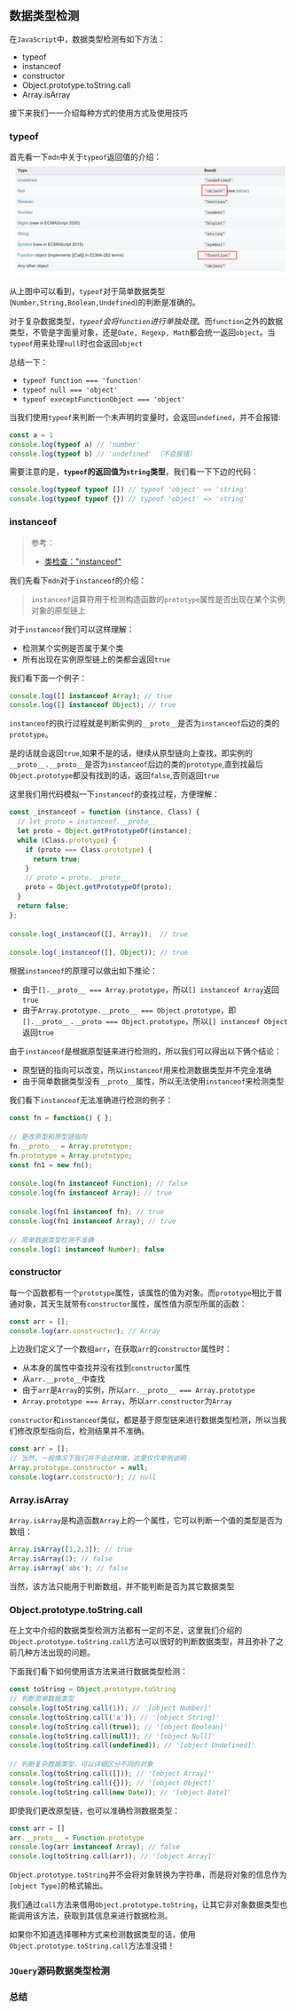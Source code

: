 ## 数据类型检测
在`JavaScript`中，数据类型检测有如下方法：

* typeof
* instanceof
* constructor
* Object.prototype.toString.call
* Array.isArray

接下来我们一一介绍每种方式的使用方式及使用技巧

### typeof
首先看一下`mdn`中关于`typeof`返回值的介绍：
![](https://raw.githubusercontent.com/wangkaiwd/drawing-bed/master/20200326005346.png)


从上图中可以看到，`typeof`对于简单数据类型(`Number,String,Boolean,Undefined`)的判断是准确的。

对于复杂数据类型，*`typeof`会将`function`进行单独处理*。而`function`之外的数据类型，不管是字面量对象，还是`Date, Regexp, Math`都会统一返回`object`。当`typeof`用来处理`null`时也会返回`object`

总结一下：
* `typeof function === 'function'`
* `typeof null === 'object'`
* `typeof execeptFunctionObject === 'object'`

当我们使用`typeof`来判断一个未声明的变量时，会返回`undefined`，并不会报错:
```javascript
const a = 1
console.log(typeof a) // 'number'
console.log(typeof b) // 'undefined' （不会报错）
```

需要注意的是，**`typeof`的返回值为`string`类型**，我们看一下下边的代码：
```javascript
console.log(typeof typeof []) // typeof 'object' => 'string'
console.log(typeof typeof {}) // typeof 'object' => 'string'
```

### instanceof
> 参考：  
> * [类检查："instanceof"](https://zh.javascript.info/instanceof)

我们先看下`mdn`对于`instanceof`的介绍：  
> `instanceof`运算符用于检测构造函数的`prototype`属性是否出现在某个实例对象的原型链上

对于`instanceof`我们可以这样理解：

* 检测某个实例是否属于某个类
* 所有出现在实例原型链上的类都会返回`true`

我们看下面一个例子：
```javascript
console.log([] instanceof Array); // true
console.log([] instanceof Object); // true
```

`instanceof`的执行过程就是判断实例的`__proto__`是否为`instanceof`后边的类的`prototype`。

是的话就会返回`true`,如果不是的话，继续从原型链向上查找，即实例的`__proto__.__proto__`是否为`instanceof`后边的类的`prototype`,直到找最后`Object.prototype`都没有找到的话，返回`false`,否则返回`true`

这里我们用代码模拟一下`instanceof`的查找过程，方便理解：
```javascript
const _instanceof = function (instance, Class) {
  // let proto = instanceof.__proto__
  let proto = Object.getPrototypeOf(instance);
  while (Class.prototype) {
    if (proto === Class.prototype) {
      return true;
    }
    // proto = proto.__proto__
    proto = Object.getPrototypeOf(proto);
  }
  return false;
};

console.log(_instanceof([], Array));  // true

console.log(_instanceof([], Object)); // true
```
根据`instanceof`的原理可以做出如下推论：
* 由于`[].__proto__ === Array.prototype`，所以`[] instanceof Array`返回`true`
* 由于`Array.prototype.__proto__ === Object.prototype`，即`[].__proto__.__proto === Object.prototype`，所以`[] instanceof Object`返回`true`

由于`instanceof`是根据原型链来进行检测的，所以我们可以得出以下俩个结论：
* 原型链的指向可以改变，所以`instanceof`用来检测数据类型并不完全准确
* 由于简单数据类型没有`__proto__`属性，所以无法使用`instanceof`来检测类型

我们看下`instanceof`无法准确进行检测的例子：
```javascript
const fn = function() { };

// 更改原型和原型链指向
fn.__proto__ = Array.prototype;
fn.prototype = Array.prototype;
const fn1 = new fn();

console.log(fn instanceof Function); // false
console.log(fn instanceof Array); // true

console.log(fn1 instanceof fn); // true
console.log(fn1 instanceof Array); // true

// 简单数据类型检测不准确
console.log(1 instanceof Number); false
```

### constructor
每一个函数都有一个`prototype`属性，该属性的值为对象。而`prototype`相比于普通对象，其天生就带有`constructor`属性，属性值为原型所属的函数：
```javascript
const arr = [];
console.log(arr.constructor); // Array
```
上边我们定义了一个数组`arr`，在获取`arr`的`constructor`属性时：
* 从本身的属性中查找并没有找到`constructor`属性
* 从`arr.__proto__`中查找
* 由于`arr`是`Array`的实例，所以`arr.__proto__ === Array.prototype`
* `Array.prototype === Array`，所以`arr.constructor`为`Array`

`constructor`和`instanceof`类似，都是基于原型链来进行数据类型检测，所以当我们修改原型指向后，检测结果并不准确。
```javascript
const arr = [];
// 当然，一般情况下我们并不会这样做，这里仅仅举例说明
Array.prototype.constructor = null;
console.log(arr.constructor); // null
```

### Array.isArray
`Array.isArray`是构造函数`Array`上的一个属性，它可以判断一个值的类型是否为数组：
```javascript
Array.isArray([1,2,3]); // true
Array.isArray(1); // false
Array.isArray('abc'); // false
```
当然，该方法只能用于判断数组，并不能判断是否为其它数据类型

### Object.prototype.toString.call
在上文中介绍的数据类型检测方法都有一定的不足，这里我们介绍的`Object.prototype.toString.call`方法可以很好的判断数据类型，并且弥补了之前几种方法出现的问题。

下面我们看下如何使用该方法来进行数据类型检测：
```javascript
const toString = Object.prototype.toString
// 判断简单数据类型
console.log(toString.call(1)); // '[object Number]'
console.log(toString.call('a')); // '[object String]'
console.log(toString.call(true)); // '[object Boolean]'
console.log(toString.call(null)); // '[object Null]'
console.log(toString.call(undefined)); // '[object Undefined]'

// 判断复杂数据类型，可以详细区分不同的对象
console.log(toString.call([])); // '[object Array]'
console.log(toString.call({})); // '[object Object]'
console.log(toString.call(new Date)); // '[object Date]'
```

即使我们更改原型链，也可以准确检测数据类型：
```javascript
const arr = []
arr.__proto__ = Function.prototype
console.log(arr instanceof Array); // false
console.log(toString.call(arr)); // '[object Array]'
```

`Object.prototype.toString`并不会将对象转换为字符串，而是将对象的信息作为`[object Type]`的格式输出。

我们通过`call`方法来借用`Object.prototype.toString`，让其它非对象数据类型也能调用该方法，获取到其信息来进行数据检测。

如果你不知道选择哪种方式来检测数据类型的话，使用`Object.prototype.toString.call`方法准没错！

### `JQuery`源码数据类型检测


### 总结
